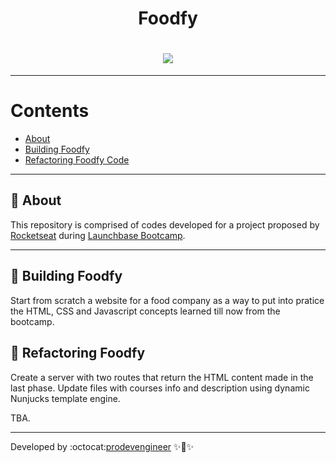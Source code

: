 
<h1 align="center">
Foodfy
</h1>

<h1 align="center">
    <img src="https://ik.imagekit.io/nsa4tdplyg/webpage_img_X5qtdDfUe.JPG">
</h1>

  

---
# Contents
- [About](#-about)
- [Building Foodfy](#-building-foodfy)
- [Refactoring Foodfy Code](#-refactoring-foodfy-code)
 

---
## 💌 About
This repository is comprised of codes developed for a project proposed by [Rocketseat](https://rocketseat.com.br/) during [Launchbase Bootcamp](https://rocketseat.com.br/launchbase).  

---
## 📂 Building Foodfy 
Start from scratch a website for a food company as a way to put into pratice the HTML, CSS and Javascript concepts learned till now from the bootcamp.



## 🚧 Refactoring Foodfy
Create a server with two routes that return the HTML content made in the last phase. Update files with courses info and description using dynamic Nunjucks template engine.

TBA.




---
Developed by :octocat:[prodevengineer](https://github.com/prodevengineer) ✨🚀✨

